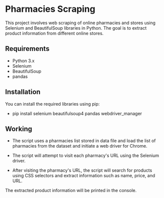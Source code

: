 # Pharmacies Scraping

This project involves web scraping of online pharmacies and stores using Selenium and BeautifulSoup libraries in Python. The goal is to extract product information from different online stores.

## Requirements

- Python 3.x
- Selenium
- BeautifulSoup
- pandas

## Installation

You can install the required libraries using pip:
- pip install selenium beautifulsoup4 pandas webdriver_manager

## Working

- The script uses a pharmacies list stored in data file and load the list of pharmacies from the dataset and initiate a web driver for Chrome.

- The script will attempt to visit each pharmacy's URL using the Selenium driver.

- After visiting the pharmacy's URL, the script will search for products using CSS selectors and extract information such as name, price, and URL.

The extracted product information will be printed in the console.

